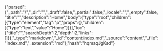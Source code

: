 {"parsed":{"_path":"/","_dir":"","_draft":false,"_partial":false,"_locale":"","_empty":false,"title":"","description":"Home","body":{"type":"root","children":[{"type":"element","tag":"p","props":{},"children":[{"type":"text","value":"Home"}]}],"toc":{"title":"","searchDepth":2,"depth":2,"links":[]}},"_type":"markdown","_id":"content:index.md","_source":"content","_file":"index.md","_extension":"md"},"hash":"hqmaqJgKsd"}